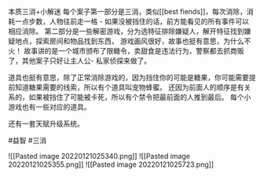 本质三消+小解迷
每个案子第一部分是三消，类似[[best fiends]]，每次消除，消耗一点步数，人物往前走一格 - 如果没被挡住的话，前方能看见的所有事件可以相应消除。
第二部分是一些解密游戏，分为选特征排除嫌疑人，解开特征找到嫌疑地点，探索房间和物品找到东西，
游戏画风很好，故事也挺有意思，为什么不火！
故事讲的是一个城市颁布了限糖令，卖甜食是违法行为，警察都去抓商贩了，其他案子只好让主人公- 私家侦探来做了。

道具也挺有意思，除了正常消除游戏的，因为挡住你的可能是糖果，你可能需要提前知道糖果需要的线索，所以有个道具叫宠物蜂蜜。
还因为前面人的顺序是有关系的，如果被挡住了可能被卡死，所以有个禁令把最前面的人推到最后。
每个小游戏也有一些对应的道具。

还有一套天赋升级系统。

#益智 #三消


![[Pasted image 20220121025340.png]]
![[Pasted image 20220121025355.png]]
![[Pasted image 20220121025723.png]]